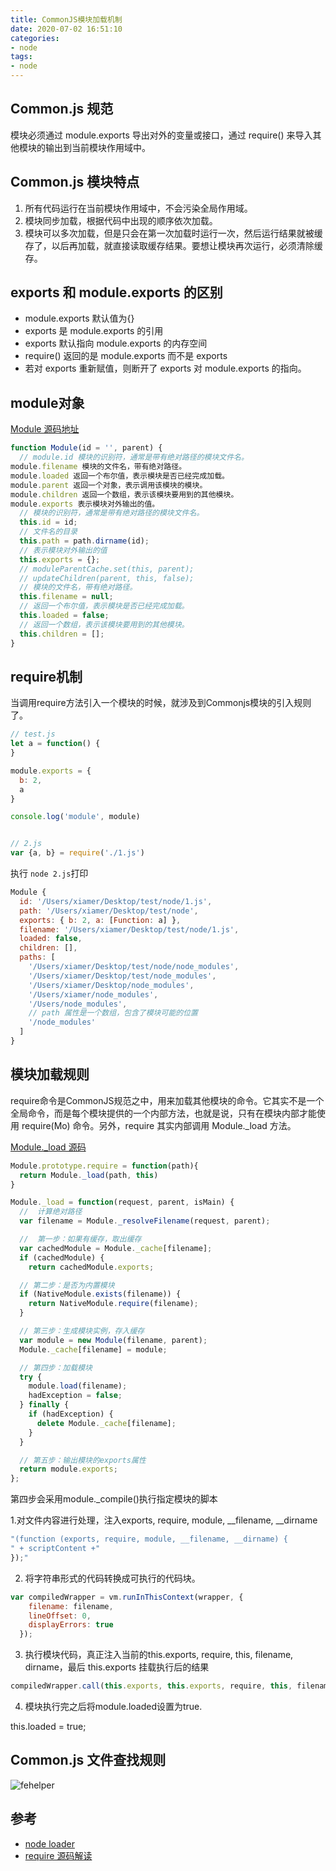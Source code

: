 ```yaml
---
title: CommonJS模块加载机制
date: 2020-07-02 16:51:10
categories: 
- node
tags:
- node
---
```


## Common.js 规范


模块必须通过 <font>module.exports</font> 导出对外的变量或接口，通过 <font>require()</font> 来导入其他模块的输出到当前模块作用域中。

## Common.js 模块特点

1. 所有代码运行在当前模块作用域中，不会污染全局作用域。
2. 模块同步加载，根据代码中出现的顺序依次加载。
3. 模块可以多次加载，但是只会在第一次加载时运行一次，然后运行结果就被缓存了，以后再加载，就直接读取缓存结果。要想让模块再次运行，必须清除缓存。


## exports 和 module.exports 的区别

* module.exports 默认值为{}
* exports 是 module.exports 的引用
* exports 默认指向 module.exports 的内存空间
* require() 返回的是 module.exports 而不是 exports
* 若对 exports 重新赋值，则断开了 exports 对 module.exports 的指向。


## module对象

[Module 源码地址](https://github.com/nodejs/node/blob/master/lib/internal/modules/cjs/loader.js#L168)

```javascript
function Module(id = '', parent) {
  // module.id 模块的识别符，通常是带有绝对路径的模块文件名。
module.filename 模块的文件名，带有绝对路径。
module.loaded 返回一个布尔值，表示模块是否已经完成加载。
module.parent 返回一个对象，表示调用该模块的模块。
module.children 返回一个数组，表示该模块要用到的其他模块。
module.exports 表示模块对外输出的值。
  // 模块的识别符，通常是带有绝对路径的模块文件名。
  this.id = id;
  // 文件名的目录
  this.path = path.dirname(id);
  // 表示模块对外输出的值
  this.exports = {};
  // moduleParentCache.set(this, parent);
  // updateChildren(parent, this, false);
  // 模块的文件名，带有绝对路径。
  this.filename = null;
  // 返回一个布尔值，表示模块是否已经完成加载。
  this.loaded = false;
  // 返回一个数组，表示该模块要用到的其他模块。
  this.children = [];
}
```

## require机制

当调用require方法引入一个模块的时候，就涉及到Commonjs模块的引入规则了。

```javascript
// test.js
let a = function() {
}

module.exports = {
  b: 2,
  a
}

console.log('module', module)


// 2.js
var {a, b} = require('./1.js')

```

执行 `node 2.js`打印

```javascript
Module {
  id: '/Users/xiamer/Desktop/test/node/1.js',
  path: '/Users/xiamer/Desktop/test/node',
  exports: { b: 2, a: [Function: a] },
  filename: '/Users/xiamer/Desktop/test/node/1.js',
  loaded: false,
  children: [],
  paths: [
    '/Users/xiamer/Desktop/test/node/node_modules',
    '/Users/xiamer/Desktop/test/node_modules',
    '/Users/xiamer/Desktop/node_modules',
    '/Users/xiamer/node_modules',
    '/Users/node_modules',
    // path 属性是一个数组，包含了模块可能的位置
    '/node_modules'
  ]
}
```

## 模块加载规则

require命令是CommonJS规范之中，用来加载其他模块的命令。它其实不是一个全局命令，而是每个模块提供的一个内部方法，也就是说，只有在模块内部才能使用 require(Mo) 命令。另外，require 其实内部调用 Module._load 方法。

[Module._load 源码](https://github.com/nodejs/node/blob/master/lib/internal/modules/cjs/loader.js#L168)

```js
Module.prototype.require = function(path){
  return Module._load(path, this)  
}

Module._load = function(request, parent, isMain) {
  //  计算绝对路径
  var filename = Module._resolveFilename(request, parent);

  //  第一步：如果有缓存，取出缓存
  var cachedModule = Module._cache[filename];
  if (cachedModule) {
    return cachedModule.exports;

  // 第二步：是否为内置模块
  if (NativeModule.exists(filename)) {
    return NativeModule.require(filename);
  }

  // 第三步：生成模块实例，存入缓存
  var module = new Module(filename, parent);
  Module._cache[filename] = module;

  // 第四步：加载模块
  try {
    module.load(filename);
    hadException = false;
  } finally {
    if (hadException) {
      delete Module._cache[filename];
    }
  }

  // 第五步：输出模块的exports属性
  return module.exports;
};
```


第四步会采用module._compile()执行指定模块的脚本

1.对文件内容进行处理，注入exports, require, module, __filename, __dirname

```js
"(function (exports, require, module, __filename, __dirname) { 
" + scriptContent +"
});"
```

2. 将字符串形式的代码转换成可执行的代码块。

```js
var compiledWrapper = vm.runInThisContext(wrapper, {
    filename: filename,
    lineOffset: 0,
    displayErrors: true
  });
```

3. 执行模块代码，真正注入当前的this.exports, require, this, filename, dirname，最后 this.exports 挂载执行后的结果

```js
compiledWrapper.call(this.exports, this.exports, require, this, filename, dirname);
```

4. 模块执行完之后将module.loaded设置为true.

this.loaded = true;


## Common.js 文件查找规则

![fehelper](/images/module/file-sort.png)


## 参考

* [node loader](https://github.com/nodejs/node/blob/master/lib/internal/modules/cjs/loader.js)
* [require 源码解读](http://www.ruanyifeng.com/blog/2015/05/require.html)